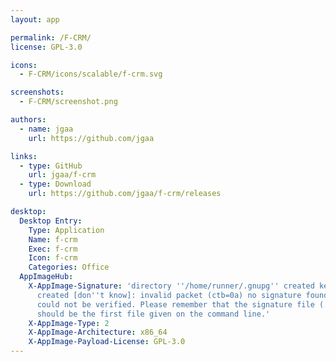 ```yaml
---
layout: app

permalink: /F-CRM/
license: GPL-3.0

icons:
  - F-CRM/icons/scalable/f-crm.svg

screenshots:
  - F-CRM/screenshot.png

authors:
  - name: jgaa
    url: https://github.com/jgaa

links:
  - type: GitHub
    url: jgaa/f-crm
  - type: Download
    url: https://github.com/jgaa/f-crm/releases

desktop:
  Desktop Entry:
    Type: Application
    Name: f-crm
    Exec: f-crm
    Icon: f-crm
    Categories: Office
  AppImageHub:
    X-AppImage-Signature: 'directory ''/home/runner/.gnupg'' created keybox ''/home/runner/.gnupg/pubring.kbx''
      created [don''t know]: invalid packet (ctb=0a) no signature found the signature
      could not be verified. Please remember that the signature file (.sig or .asc)
      should be the first file given on the command line.'
    X-AppImage-Type: 2
    X-AppImage-Architecture: x86_64
    X-AppImage-Payload-License: GPL-3.0
---
```

